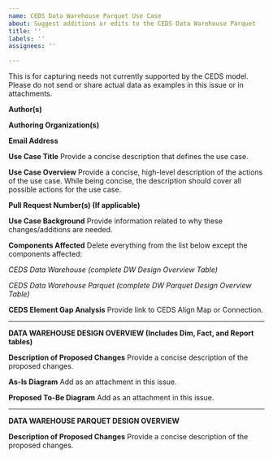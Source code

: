 ```yaml
---
name: CEDS Data Warehouse Parquet Use Case
about: Suggest additions or edits to the CEDS Data Warehouse Parquet
title: ''
labels: ''
assignees: ''

---
```


This is for capturing needs not currently supported by the CEDS model. Please do not send or share actual data as examples in this issue or in attachments.

**Author(s)**

**Authoring Organization(s)**

**Email Address**

**Use Case Title**
Provide a concise description that defines the use case.

**Use Case Overview**
Provide a concise, high-level description of the actions of the use case. While being concise, the description should cover all possible actions for the use case.

**Pull Request Number(s) (If applicable)**

**Use Case Background**
Provide information related to why these changes/additions are needed.


**Components Affected**
Delete everything from the list below except the components affected:

*CEDS Data Warehouse (complete DW Design Overview Table)*

*CEDS Data Warehouse Parquet (complete DW Parquet Design Overview Table)*

**CEDS Element Gap Analysis**
Provide link to CEDS Align Map or Connection.

---

**DATA WAREHOUSE DESIGN OVERVIEW (Includes Dim, Fact, and Report tables)**


**Description of Proposed Changes**
Provide a concise description of the proposed changes.

**As-Is Diagram**
Add as an attachment in this issue.

**Proposed To-Be Diagram**
Add as an attachment in this issue.

---

**DATA WAREHOUSE PARQUET DESIGN OVERVIEW**


**Description of Proposed Changes**
Provide a concise description of the proposed changes.
